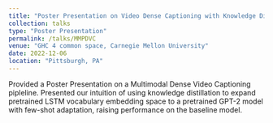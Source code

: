 ```yaml
---
title: "Poster Presentation on Video Dense Captioning with Knowledge Distillation"
collection: talks
type: "Poster Presentation"
permalink: /talks/MMPDVC
venue: "GHC 4 common space, Carnegie Mellon University"
date: 2022-12-06
location: "Pittsburgh, PA"
---
```


Provided a Poster Presentation on a Multimodal Dense Video Captioning pipleline. Presented our intuition of using knowledge distillation to expand pretrained LSTM vocabulary embedding space to a pretrained GPT-2 model with few-shot adaptation, raising performance on the baseline model.


